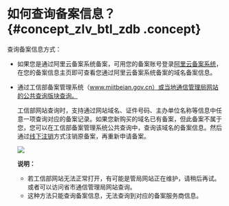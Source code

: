 # 如何查询备案信息？ {#concept_zlv_btl_zdb .concept}

查询备案信息方式：

-   如果您是通过阿里云备案系统备案，可用您的备案账号登录[阿里云备案系统](https://beian.aliyun.com/)，在您的备案信息主页即可查看您通过阿里云备案系统备案的域名备案信息。

-   通过工信部备案管理系统（www.miitbeian.gov.cn）或当地通信管理局网站的公共查询版块查询。

    工信部网站查询时，支持通过网站域名、证件号码、主办单位名称等信息中任意一项查询对应的备案记录。如果您新购买的域名已有备案，但此备案不属于您，您可以在工信部备案管理系统公共查询中，查询该域名的备案信息。然后通过[线下注销](../../../../intl.zh-CN/备案流程/注销备案.md#)方式注销原备案，再重新申请备案。

    ![](http://static-aliyun-doc.oss-cn-hangzhou.aliyuncs.com/assets/img/14233/5516_zh-CN.jpg)

    **说明：** 

    -   若工信部网站无法正常打开，有可能是管局网站正在维护，请稍后再试。或者可以访问省市通信管理局网站查询。
    -   这种方法只能查询备案信息，无法查询到对应的备案服务商信息。

